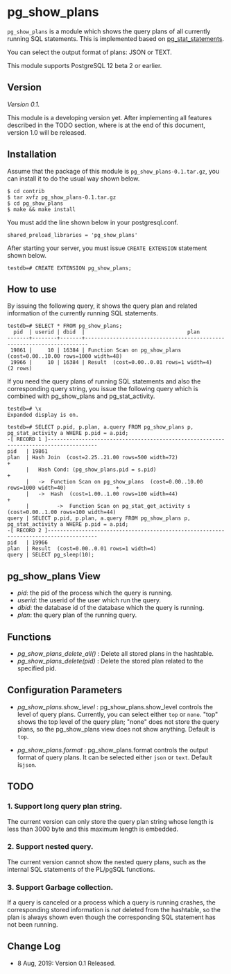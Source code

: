 # pg_show_plans

`pg_show_plans` is a module which shows the query plans of all currently running SQL statements.
This is implemented based on [pg_stat_statements](https://www.postgresql.org/docs/current/pgstatstatements.html).

You can select the output format of plans: JSON or TEXT.

This module supports PostgreSQL 12 beta 2 or earlier.

## Version

*Version 0.1.*

This module is a developing version yet.
After implementing all features described in the TODO section, where is at the end of this document, version 1.0 will be released.

## Installation

Assume that the package of this module is `pg_show_plans-0.1.tar.gz`,
you can install it to do the usual way shown below.

```
$ cd contrib
$ tar xvfz pg_show_plans-0.1.tar.gz
$ cd pg_show_plans
$ make && make install
```

You must add the line shown below in your postgresql.conf.

```
shared_preload_libraries = 'pg_show_plans'
```

After starting your server, you must issue `CREATE EXTENSION` statement shown below.

```
testdb=# CREATE EXTENSION pg_show_plans;
```

## How to use

By issuing the following query, it shows the query plan and related information of the currently running SQL statements.

```
testdb=# SELECT * FROM pg_show_plans;
  pid  | userid | dbid  |                                 plan
-------+--------+-------+-----------------------------------------------------------------------
 19861 |     10 | 16384 | Function Scan on pg_show_plans  (cost=0.00..10.00 rows=1000 width=48)
 19966 |     10 | 16384 | Result  (cost=0.00..0.01 rows=1 width=4)
(2 rows)
```

If you need the query plans of running SQL statements and also the corresponding query string, you issue the following query which is combined with pg_show_plans and pg_stat_activity.

```
testdb=# \x
Expanded display is on.

testdb=# SELECT p.pid, p.plan, a.query FROM pg_show_plans p, pg_stat_activity a WHERE p.pid = a.pid;
-[ RECORD 1 ]--------------------------------------------------------------------------------------
pid   | 19861
plan  | Hash Join  (cost=2.25..21.00 rows=500 width=72)                                            +
      |   Hash Cond: (pg_show_plans.pid = s.pid)                                                   +
      |   ->  Function Scan on pg_show_plans  (cost=0.00..10.00 rows=1000 width=40)                +
      |   ->  Hash  (cost=1.00..1.00 rows=100 width=44)                                            +
      |         ->  Function Scan on pg_stat_get_activity s  (cost=0.00..1.00 rows=100 width=44)
query | SELECT p.pid, p.plan, a.query FROM pg_show_plans p, pg_stat_activity a WHERE p.pid = a.pid;
-[ RECORD 2 ]--------------------------------------------------------------------------------------
pid   | 19966
plan  | Result  (cost=0.00..0.01 rows=1 width=4)
query | SELECT pg_sleep(10);
```

## pg_show_plans View
 - *pid*: the pid of the process which the query is running.    
 - *userid*: the userid of the user which run the query.
 - *dbid*: the database id of the database which the query is running.
 - *plan*: the query plan of the running query.

## Functions
 - *pg_show_plans_delete_all()* : Delete all stored plans in the hashtable.
 - *pg_show_plans_delete(pid)* : Delete the stored plan related to the specified pid.

## Configuration Parameters

 - *pg_show_plans.show_level* : pg_show_plans.show_level controls the level of query plans. Currently, you can select either `top` or `none`. "top" shows the top level of the query plan; "none" does not store the query plans, so the pg_show_plans view does not show anything.  Default is `top`.

 - *pg_show_plans.format* : pg_show_plans.format controls the output format of query plans. It can be selected either `json` or `text`. Default is`json`.


## TODO

### 1. Support long query plan string.
The current version can only store the query plan string whose length is less than 3000 byte and this maximum length is embedded.

### 2. Support nested query.
The current version cannot show the nested query plans, such  as the internal SQL statements of the PL/pgSQL functions.

### 3. Support Garbage collection.
If a query is canceled or a process which a query is running crashes, the corresponding stored information is *not* deleted from the hashtable, so the plan is always shown even though the corresponding SQL statement has not been running.

## Change Log

 - 8 Aug, 2019: Version 0.1 Released.

